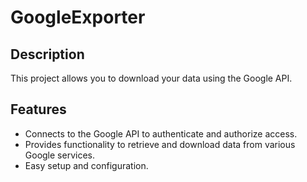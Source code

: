 # GoogleExporter

## Description
This project allows you to download your data using the Google API.

## Features
- Connects to the Google API to authenticate and authorize access.
- Provides functionality to retrieve and download data from various Google services.
- Easy setup and configuration.

